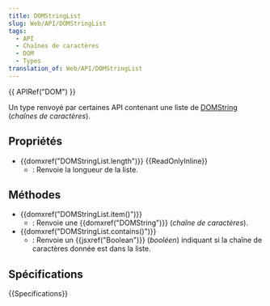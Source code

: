 ```yaml
---
title: DOMStringList
slug: Web/API/DOMStringList
tags:
  - API
  - Chaînes de caractères
  - DOM
  - Types
translation_of: Web/API/DOMStringList
---
```


{{ APIRef("DOM") }}

Un type renvoyé par certaines API contenant une liste de [DOMString](/fr/docs/Web/API/DOMString) (_chaînes de caractères_).

## Propriétés

- {{domxref("DOMStringList.length")}} {{ReadOnlyInline}}
  - : Renvoie la longueur de la liste.

## Méthodes

- {{domxref("DOMStringList.item()")}}
  - : Renvoie une {{domxref("DOMString")}} (_chaîne de caractères_).
- {{domxref("DOMStringList.contains()")}}
  - : Renvoie un {{jsxref("Boolean")}} (_booléen_) indiquant si la chaîne de caractères donnée est dans la liste.

## Spécifications

{{Specifications}}
